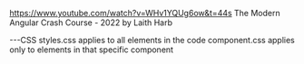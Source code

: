 https://www.youtube.com/watch?v=WHv1YQUg6ow&t=44s
The Modern Angular Crash Course - 2022 by Laith Harb

---CSS
    styles.css applies to all elements in the code
    component.css applies only to elements in that specific component